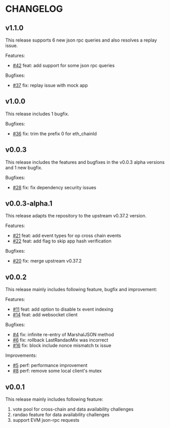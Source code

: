 # CHANGELOG

## v1.1.0
This release supports 6 new json rpc queries and also resolves a replay issue.

Features:
* [#42](https://github.com/bnb-chain/greenfield-cometbft/pull/42) feat: add support for some json rpc queries

Bugfixes:
* [#37](https://github.com/bnb-chain/greenfield-cometbft/pull/37) fix: replay issue with mock app


## v1.0.0
This release includes 1 bugfix.

Bugfixes:
* [#36](https://github.com/bnb-chain/greenfield-cometbft/pull/36) fix: trim the prefix 0 for eth_chainId


## v0.0.3
This release includes the features and bugfixes in the v0.0.3 alpha versions and 1 new bugfix.

Bugfixes:
* [#28](https://github.com/bnb-chain/greenfield-cometbft/pull/28) fix: fix dependency security issues

## v0.0.3-alpha.1
This release adapts the repository to the upstream v0.37.2 version.

Features:
* [#21](https://github.com/bnb-chain/greenfield-cometbft/pull/21) feat: add event types for op cross chain events
* [#22](https://github.com/bnb-chain/greenfield-cometbft/pull/22) feat: add flag to skip app hash verification

Bugfixes:
* [#20](https://github.com/bnb-chain/greenfield-cometbft/pull/20) fix: merge upstream v0.37.2


## v0.0.2
This release mainly includes following feature, bugfix and improvement:

Features:
* [#11](https://github.com/bnb-chain/greenfield-cometbft/pull/11) feat: add option to disable tx event indexing
* [#14](https://github.com/bnb-chain/greenfield-cometbft/pull/14) feat: add websocket client

Bugfixes:
* [#4](https://github.com/bnb-chain/greenfield-cometbft/pull/4) fix: infinite re-entry of MarshalJSON method
* [#6](https://github.com/bnb-chain/greenfield-cometbft/pull/6) fix: rollback LastRandaoMix was incorrect
* [#16](https://github.com/bnb-chain/greenfield-cometbft/pull/16) fix: block include nonce mismatch tx issue

Improvements:
* [#5](https://github.com/bnb-chain/greenfield-cometbft/pull/5) perf: performance improvement
* [#8](https://github.com/bnb-chain/greenfield-cometbft/pull/8) perf: remove some local client's mutex


## v0.0.1

This release mainly includes following feature:
1. vote pool for cross-chain and data availability challenges
2. randao feature for data availability challenges
3. support EVM json-rpc requests
